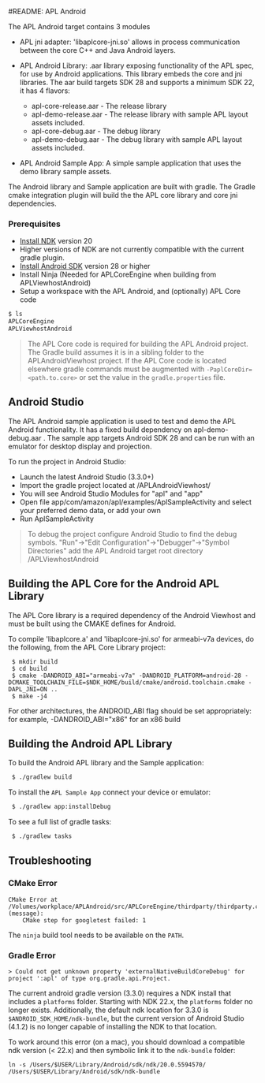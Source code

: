 #README: APL Android

The APL Android target contains 3 modules

- APL jni adapter: 'libaplcore-jni.so' allows in process communication between the 
  core C++ and Java Android layers.

- APL Android Library: .aar library exposing functionality of the APL spec, for use by Android 
  applications. This library embeds the core and jni libraries.  The aar build targets SDK 28 and 
  supports a minimum SDK 22, it has 4 flavors:
    
    - apl-core-release.aar - The release  library
    - apl-demo-release.aar - The release library with sample APL layout assets included.
    - apl-core-debug.aar - The debug library
    - apl-demo-debug.aar -  The debug library with sample APL layout assets included.

- APL Android Sample App:  A simple sample application that uses the demo library sample assets.

The Android library and Sample application are built with gradle.  The Gradle cmake integration plugin
will build the the APL core library and core jni dependencies.


### Prerequisites

- [Install NDK](https://developer.android.com/ndk/guides/#download-ndk) version 20 
 - Higher versions of NDK are not currently compatible with the current gradle plugin.
- [Install Android SDK](https://developer.android.com/studio/intro/update) version 28 or higher
- Install Ninja (Needed for APLCoreEngine when building from APLViewhostAndroid)
- Setup a workspace with the APL Android, and (optionally) APL Core code
```bash
$ ls
APLCoreEngine        
APLViewhostAndroid
```
> The APL Core code is required for building the APL Android project.  The Gradle build
> assumes it is in a sibling folder to the APLAndroidViewhost project.  If the APL Core
> code is located elsewhere gradle commands must be augmented with `-PaplCoreDir=<path.to.core>`
> or set the value in the `gradle.properties` file.

## Android Studio 

The APL Android sample application is used to test and demo the APL Android functionality.  It has a fixed
build dependency on  apl-demo-debug.aar .  The sample app targets Android SDK 28 and can be run with 
an emulator for desktop display and projection.

To run the project in Android Studio:

- Launch the latest Android Studio (3.3.0+)
- Import the gradle project located at <workspace>/APLAndroidViewhost/
- You will see Android Studio Modules for "apl" and "app"
- Open file app/com/amazon/apl/examples/AplSampleActivity and select your preferred demo data, or add your own
- Run AplSampleActivity

> To debug the project configure Android Studio to find the debug symbols. 
> "Run"->"Edit Configuration"->"Debugger"->"Symbol Directories" add the APL
> Android target root directory  <workspace>/APLViewhostAndroid

## Building the APL Core for the Android APL Library

The APL Core library is a required dependency of the Android Viewhost and must be built using the CMAKE defines for Android.

To compile 'libaplcore.a' and 'libaplcore-jni.so' for armeabi-v7a devices, do the following, from the APL Core Library project:
```
 $ mkdir build
 $ cd build
 $ cmake -DANDROID_ABI="armeabi-v7a" -DANDROID_PLATFORM=android-28 -DCMAKE_TOOLCHAIN_FILE=$NDK_HOME/build/cmake/android.toolchain.cmake -DAPL_JNI=ON ..
 $ make -j4
```
For other architectures, the ANDROID_ABI flag should be set appropriately:  
  for example, -DANDROID_ABI="x86" for an x86 build

## Building the Android APL Library


To build the Android APL library and the Sample application:
```bash
 $ ./gradlew build
```
To install the `APL Sample App` connect your device or emulator:
```bash
 $ ./gradlew app:installDebug
```
To see a full list of gradle tasks:
```bash
 $ ./gradlew tasks
```

## Troubleshooting

### CMake Error
```
CMake Error at /Volumes/workplace/APLAndroid/src/APLCoreEngine/thirdparty/thirdparty.cmake:120 (message):
    CMake step for googletest failed: 1
```
The `ninja` build tool needs to be available on the `PATH`.

### Gradle Error
```
> Could not get unknown property 'externalNativeBuildCoreDebug' for project ':apl' of type org.gradle.api.Project.
```

The current android gradle version (3.3.0) requires a NDK install that includes a `platforms` folder. 
Starting with NDK 22.x, the `platforms` folder no longer exists. Additionally, 
the default ndk location for 3.3.0 is `$ANDROID_SDK_HOME/ndk-bundle`, but the current version of 
Android Studio (4.1.2) is no longer capable of installing the NDK to that location. 

To work around this error (on a mac), you should download a compatible ndk version (< 22.x) and then 
symbolic link it to the `ndk-bundle` folder:
```
ln -s /Users/$USER/Library/Android/sdk/ndk/20.0.5594570/ /Users/$USER/Library/Android/sdk/ndk-bundle
```